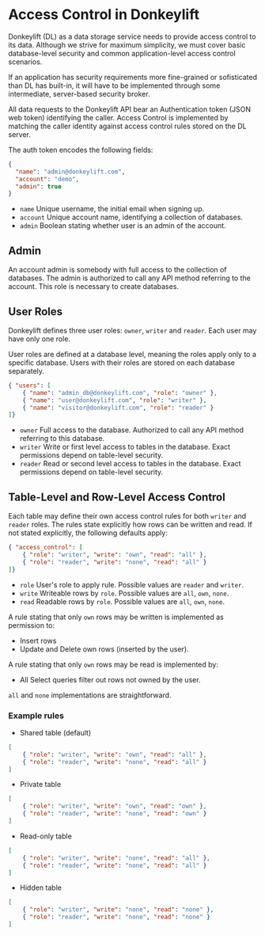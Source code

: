 # Access Control in Donkeylift

Donkeylift (DL) as a data storage service needs to provide access control to its data. Although we strive for maximum simplicity, we must cover basic database-level security and common application-level access control scenarios. 

If an application has security requirements more fine-grained or sofisticated than DL has built-in, it will have to be implemented through some intermediate, server-based security broker.

All data requests to the Donkeylift API bear an Authentication token (JSON web token) identifying the caller. Access Control is implemented by matching the caller identity against access control rules stored on the DL server.

The auth token encodes the following fields:

```json
{
  "name": "admin@donkeylift.com",	
  "account": "demo",
  "admin": true
}
```

* `name` Unique username, the initial email when signing up.
* `account` Unique account name, identifying a collection of databases.
* `admin` Boolean stating whether user is an admin of the account. 

## Admin

An account admin is somebody with full access to the collection of databases. The admin is authorized to call any API method referring to the account. This role is necessary to create databases.

## User Roles

Donkeylift defines three user roles: `owner`, `writer` and `reader`. Each user may have only one role.

User roles are defined at a database level, meaning the roles apply only to a specific database. Users with their roles are stored on each database separately. 

```json
{ "users": [
	{ "name": "admin_db@donkeylift.com", "role": "owner" },
	{ "name": "user@donkeylift.com", "role": "writer" },
	{ "name": "visitor@donkeylift.com", "role": "reader" }
]}
```

* `owner` Full access to the database. Authorized to call any API method referring to this database.
* `writer` Write or first level access to tables in the database. Exact permissions depend on table-level security.
* `reader` Read or second level access to tables in the database. Exact permissions depend on table-level security.

## Table-Level and Row-Level Access Control 

Each table may define their own access control rules for both `writer` and `reader` roles. The rules state explicitly how rows can be written and read. If not stated explicitly, the following defaults apply:

```json
{ "access_control": [
	{ "role": "writer", "write": "own", "read": "all" },
	{ "role": "reader", "write": "none", "read": "all" }
]}
```

* `role` User's role to apply rule. Possible values are `reader` and `writer`.
* `write` Writeable rows by `role`. Possible values are `all`, `own`, `none`.
* `read` Readable rows by `role`. Possible values are `all`, `own`, `none`.

A rule stating that only `own` rows may be written is implemented as permission to:

* Insert rows
* Update and Delete own rows (inserted by the user).

A rule stating that only `own` rows may be read is implemented by:

* All Select queries filter out rows not owned by the user. 

`all` and `none` implementations are straightforward.

### Example rules 

* Shared table (default)

```json
[
	{ "role": "writer", "write": "own", "read": "all" },
	{ "role": "reader", "write": "none", "read": "all" }
]
```

* Private table

```json
[
	{ "role": "writer", "write": "own", "read": "own" },
	{ "role": "reader", "write": "none", "read": "own" }
]
```

* Read-only table

```json
[
	{ "role": "writer", "write": "none", "read": "all" },
	{ "role": "reader", "write": "none", "read": "all" }
]
```

* Hidden table

```json
[
	{ "role": "writer", "write": "none", "read": "none" },
	{ "role": "reader", "write": "none", "read": "none" }
]
```

